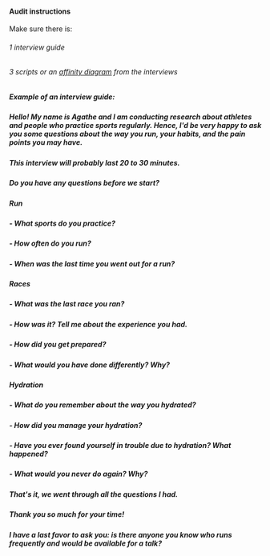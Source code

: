 #### Audit instructions

Make sure there is: 

###### 1 interview guide
###### 3 scripts or an [affinity diagram](https://d2slcw3kip6qmk.cloudfront.net/marketing/blog/2017Q1/affinity-diagram3.png) from the interviews

##### Example of an interview guide:

##### Hello! My name is Agathe and I am conducting research about athletes and people who practice sports regularly. Hence, I'd be very happy to ask you some questions about the way you run, your habits, and the pain points you may have. 

##### This interview will probably last 20 to 30 minutes. 

##### Do you have any questions before we start? 

##### Run

##### - What sports do you practice?
##### - How often do you run?
##### - When was the last time you went out for a run?

##### Races

##### - What was the last race you ran?
##### - How was it? Tell me about the experience you had.
##### - How did you get prepared?
##### - What would you have done differently? Why?

##### Hydration

##### - What do you remember about the way you hydrated?
##### - How did you manage your hydration?
##### - Have you ever found yourself in trouble due to hydration? What happened?
##### - What would you never do again? Why?

##### That's it, we went through all the questions I had. 

##### Thank you so much for your time!

##### I have a last favor to ask you: is there anyone you know who runs frequently and would be available for a talk?